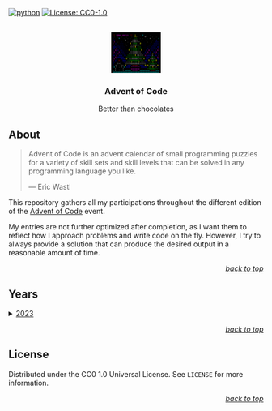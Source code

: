 <div id="top"></div>

<!-- PROJECT SHIELDS -->

[![python](https://badges.aleen42.com/src/python.svg)](https://www.python.org/)
[![License: CC0-1.0](https://img.shields.io/badge/License-CC0_1.0-lightgrey.svg)](http://creativecommons.org/publicdomain/zero/1.0/)

<!-- PROJECT LOGO -->

<br />

<div align="center">
    <a href="https://github.com/Luunynliny/AoC">
        <img src="imgs/16_ascii_tree.png" alt="Logo" height="80">
    </a>
    <h3 align="center">Advent of Code</h3>
    <p align="center">
        Better than chocolates
    </p>
</div>


<!-- ABOUT THE PROJECT -->

## About

> Advent of Code is an advent calendar of small programming puzzles for a variety of skill sets and skill levels that can be solved in any programming language you like.
>
> &mdash; Eric Wastl

This repository gathers all my participations throughout the different edition of the [Advent of Code](https://adventofcode.com/) event.

My entries are not further optimized after completion, as I want them to reflect how I approach problems and write code on the fly. However, I try to always provide a solution that can produce the desired output in a reasonable amount of time.

<p align="right"><a href="#top"><i>back to top</i></a></p>

<!-- YEARS -->

## Years

<details>
<summary>
    <a href="https://adventofcode.com/2023">2023</a>
</summary>
<table>
    <thead>
        <tr>
            <th rowspan="2">Day</th>
            <th rowspan="2">Problem name</th>
            <th colspan="2">Completion</th>
            <th colspan="2">Execution time (s)</th>
        </tr>
        <tr>
            <th>Part 1</th>
            <th>Part 2</th>
            <th>Part 1</th>
            <th>Part 2</th>
        </tr>
    </thead>
    <tbody>
        <tr>
            <td>1</td>
            <td><a href="https://adventofcode.com/2023/day/1">Trebuchet?!</a></td>
            <td>✅</td>
            <td>✅</td>
            <td>0.044</td>
            <td>0.047</td>
        </tr>
        <tr>
            <td>2</td>
            <td><a href="https://adventofcode.com/2023/day/2">Cube Conundrum</a></td>
            <td>✅</td>
            <td>✅</td>
            <td>0.044</td>
            <td>0.044</td>
        </tr>
        <tr>
            <td>3</td>
            <td><a href="https://adventofcode.com/2023/day/3">Gear Ratios</a></td>
            <td>✅</td>
            <td>✅</td>
            <td>0.084</td>
            <td>0.076</td>
        </tr>
        <tr>
            <td>4</td>
            <td><a href="https://adventofcode.com/2023/day/4">Scratchcards</a></td>
            <td>✅</td>
            <td>✅</td>
            <td>0.046</td>
            <td>0.045</td>
        </tr>
        <tr>
            <td>5</td>
            <td><a href="https://adventofcode.com/2023/day/5">If You Give A Seed A Fertilizer</a></td>
            <td>✅</td>
            <td>✅</td>
            <td>0.050</td>
            <td>642.96</td>
        </tr>
        <tr>
            <td>6</td>
            <td><a href="https://adventofcode.com/2023/day/6">Wait For It</a></td>
            <td>✅</td>
            <td>✅</td>
            <td>0.043</td>
            <td>7.090</td>
        </tr>
        <tr>
            <td>7</td>
            <td><a href="https://adventofcode.com/2023/day/7">Camel Cards</a></td>
            <td>✅</td>
            <td>✅</td>
            <td>0.065</td>
            <td>0.066</td>
        </tr>
        <tr>
            <td>8</td>
            <td><a href="https://adventofcode.com/2023/day/8">Haunted Wasteland</a></td>
            <td>✅</td>
            <td>✅</td>
            <td>0.141</td>
            <td>0.573</td>
        </tr>
        <tr>
            <td>9</td>
            <td><a href="https://adventofcode.com/2023/day/9">Mirage Maintenance</a></td>
            <td>✅</td>
            <td>✅</td>
            <td>0.050</td>
            <td>0.051</td>
        </tr>
        <tr>
            <td>10</td>
            <td><a href="https://adventofcode.com/2023/day/10">Pipe Maze</a></td>
            <td>✅</td>
            <td>✅</td>
            <td>0.058</td>
            <td>0.067</td>
        </tr>
        <tr>
            <td>11</td>
            <td><a href="https://adventofcode.com/2023/day/11">Cosmic Expansion</a></td>
            <td>✅</td>
            <td>✅</td>
            <td>0.083</td>
            <td>0.084</td>
        </tr>
        <tr>
            <td>12</td>
            <td><a href="https://adventofcode.com/2023/day/12">Hot Springs</a></td>
            <td>✅</td>
            <td>✅</td>
            <td>3.733</td>
            <td>3.334</td>
        </tr>
        <tr>
            <td>13</td>
            <td><a href="https://adventofcode.com/2023/day/13">Point of Incidence</a></td>
            <td>✅</td>
            <td>✅</td>
            <td>0.063</td>
            <td>0.073</td>
        </tr>
        <tr>
            <td>14</td>
            <td><a href="https://adventofcode.com/2023/day/14">Parabolic Reflector Dish</a></td>
            <td>✅</td>
            <td>✅</td>
            <td>0.102</td>
            <td>5.609</td>
        </tr>
        <tr>
            <td>15</td>
            <td><a href="https://adventofcode.com/2023/day/15">Lens Library</a></td>
            <td>✅</td>
            <td>✅</td>
            <td>0.045</td>
            <td>0.051</td>
        </tr>
        <tr>
            <td>16</td>
            <td><a href="https://adventofcode.com/2023/day/16">The Floor Will Be Lava</a></td>
            <td>✅</td>
            <td>✅</td>
            <td>1.207</td>
            <td>8.623</td>
        </tr>
        <tr>
            <td>17</td>
            <td><a href="https://adventofcode.com/2023/day/17">Clumsy Crucible</a></td>
            <td>❌</td>
            <td>❌</td>
            <td></td>
            <td></td>
        </tr>
        <tr>
            <td>18</td>
            <td><a href="https://adventofcode.com/2023/day/18">Lavaduct Lagoon</a></td>
            <td>✅</td>
            <td>✅</td>
            <td>0.048</td>
            <td>0.049</td>
        </tr>
        <tr>
            <td>19</td>
            <td><a href="https://adventofcode.com/2023/day/19">Aplenty</a></td>
            <td>✅</td>
            <td>❌</td>
            <td>0.064</td>
            <td></td>
        </tr>
        <tr>
            <td>20</td>
            <td><a href="https://adventofcode.com/2023/day/20">Pulse Propagation</a></td>
            <td>❌</td>
            <td>❌</td>
            <td></td>
            <td></td>
        </tr>
        <tr>
            <td>21</td>
            <td><a href="https://adventofcode.com/2023/day/21">Step Counter</a></td>
            <td>❌</td>
            <td>❌</td>
            <td></td>
            <td></td>
        </tr>
        <tr>
            <td>22</td>
            <td><a href="https://adventofcode.com/2023/day/22">Sand Slabs</a></td>
            <td>❌</td>
            <td>❌</td>
            <td></td>
            <td></td>
        </tr>
        <tr>
            <td>23</td>
            <td><a href="https://adventofcode.com/2023/day/23">A Long Walk</a></td>
            <td>❌</td>
            <td>❌</td>
            <td></td>
            <td></td>
        </tr>
        <tr>
            <td>24</td>
            <td><a href="https://adventofcode.com/2023/day/24">Never Tell Me The Odds</a></td>
            <td>❌</td>
            <td>❌</td>
            <td></td>
            <td></td>
        </tr>
        <tr>
            <td>25</td>
            <td><a href="https://adventofcode.com/2023/day/25">Snowverload</a></td>
            <td>❌</td>
            <td>❌</td>
            <td></td>
            <td></td>
        </tr>
    </tboby>
</table>
</details>

<p align="right"><a href="#top"><i>back to top</i></a></p>

<!-- LICENSE -->

## License

Distributed under the CC0 1.0 Universal License. See `LICENSE` for more information.

<p align="right"><a href="#top"><i>back to top</i></a></p>


